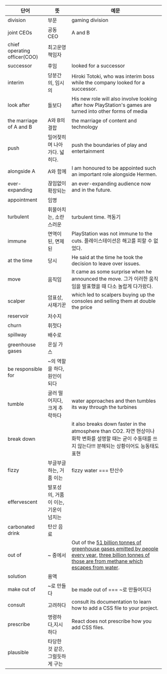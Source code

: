 
| 단어                           | 뜻                     | 예문                                                                                                                                                                                                                                                                                     |
| ---------------------------- | --------------------- | -------------------------------------------------------------------------------------------------------------------------------------------------------------------------------------------------------------------------------------------------------------------------------------- |
| division                     | 부문                    | gaming division                                                                                                                                                                                                                                                                        |
| joint CEOs                   | 공동 CEO                | A and B                                                                                                                                                                                                                                                                                |
| chief operating officer(COO) | 최고운영책임자               |                                                                                                                                                                                                                                                                                        |
| successor                    | 후임                    | looked for a successor                                                                                                                                                                                                                                                                 |
| interim                      | 당분간의, 임시의             | Hiroki Totoki, who was interim boss while the company looked for a successor.                                                                                                                                                                                                          |
| look after                   | 돌보다                   | His new role will also involve looking after how PlayStation's games are turned into other forms of media                                                                                                                                                                              |
| the marriage of A and B      | A와 B의 결합              | the marriage of content and technology                                                                                                                                                                                                                                                 |
| push                         | 밀어젖히며 나아가다. 넓히다.      | push the boundaries of play and entertainment                                                                                                                                                                                                                                          |
| alongside A                  | A와 함께                 | I am honoured to be appointed such an important role alongside Hermen.                                                                                                                                                                                                                 |
| ever-expanding               | 끊임없이 확장되는             | an ever-expanding audience now and in the future.                                                                                                                                                                                                                                      |
| appointment                  | 임명                    |                                                                                                                                                                                                                                                                                        |
| turbulent                    | 휘몰아치는, 소란스러운          | turbulent time. 격동기                                                                                                                                                                                                                                                                    |
| immune                       | 면역이 된, 면제된            | PlayStation was not immune to the cuts. 플레이스테이션은 해고를 피할 수 없었다.                                                                                                                                                                                                                         |
| at the time                  | 당시                    | He said at the time he took the decision to leave over issues.                                                                                                                                                                                                                         |
| move                         | 움직임                   | It came as some surprise when he announced the move. 그가 이러한 움직임을 발표했을 때 다소 놀랍게 다가왔다.                                                                                                                                                                                                   |
| scalper                      | 암표상, 사재기꾼             | which led to scalpers buying up the consoles and selling them at double the price                                                                                                                                                                                                      |
| reservoir                    | 저수지                   |                                                                                                                                                                                                                                                                                        |
| churn                        | 휘젓다                   |                                                                                                                                                                                                                                                                                        |
| spillway                     | 배수로                   |                                                                                                                                                                                                                                                                                        |
| greenhouse gases             | 온실 가스                 |                                                                                                                                                                                                                                                                                        |
| be responsible for           | ~의 역할을 하다, 원인이 되다     |                                                                                                                                                                                                                                                                                        |
| tumble                       | 굴러 떨어지다, 크게 추락하다      | water approaches and then tumbles its way through the turbines                                                                                                                                                                                                                         |
| break down                   |                       | it also breaks down faster in the atmosphere than CO2. 자연 현상이나 화학 변화를 설명할 때는 굳이 수동태를 쓰지 않는다!!! 분해되는 상황이어도 능동태도 표현                                                                                                                                                                      |
| fizzy                        | 부글부글하는, 거품 이는         | fizzy water === 탄산수                                                                                                                                                                                                                                                                    |
| effervescent                 | 발포성의, 거품이 이는, 기운이 넘치는 |                                                                                                                                                                                                                                                                                        |
| carbonated drink             | 탄산 음료                 |                                                                                                                                                                                                                                                                                        |
| out of                       | ~ 중에서                 | Out of the [51 billion tonnes of greenhouse gases emitted by people every year,](https://essd.copernicus.org/articles/12/1561/2020/) [three billion tonnes of those are from methane which escapes from water](https://agupubs.onlinelibrary.wiley.com/doi/full/10.1029/2020GB006888). |
| solution                     | 용액                    |                                                                                                                                                                                                                                                                                        |
| make out of                  | ~로 만들다                | be made out of === ~로 만들어지다                                                                                                                                                                                                                                                            |
| consult                      | 고려하다                  | consult its documentation to learn how to add a CSS file to your project.                                                                                                                                                                                                              |
| prescribe                    | 명령하다,지시하다             | React does not prescribe how you add CSS files.                                                                                                                                                                                                                                        |
| plausible                    | 타당한 것 같은, 그럴듯하게 구는    |                                                                                                                                                                                                                                                                                        |

